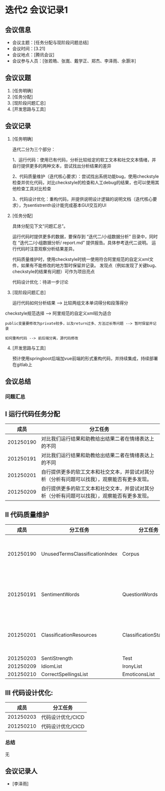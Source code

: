 # 迭代2 会议记录1

## 会议信息

- 会议主题：[任务分配与现阶段问题总结]
- 会议时间：[3.21]
- 会议地点：[腾讯会议]
- 会议参与人员：[张若皓、张嵩、戴学正、郑杰、李泽雨、余灏沣]

## 会议议题

1. [任务明确]
2. [任务分配]
3. [现阶段问题汇总]
4. [开发思路与工具]

## 会议记录

1. [任务明确]
   
    迭代二分为三个部分：
    
    1、运行代码：使用已有代码，分析比较给定的软工文本和社交文本情绪，并自行提供更多的两种文本，尝试找出分析结果的差异
    
    2、代码质量维护（迭代核心要求）：尝试找出系统功能bug，使用checkstyle检查并优化代码，对比checkstyle的检查和人工debug的结果，也可以使用其他检查工具对比检查 
    
    3、代码设计优化：重构代码，并提供说明设计逻辑的说明文档（迭代核心要求），为sentistrenth设计能完成基本GUI交互的UI

2. [任务分配]
   
    具体分配见下文“问题汇总”。
    
    运行代码时提供更多的数据，要保存到 “迭代二/小组数据分析” 目录中，同时在 “迭代二/小组数据分析/ report.md” 提供报告。具体参考迭代二说明。
    运行代码时注意观察分析结果差异。
    
    代码质量维护时，使用checkstyle时统一使用符合阿里规范的自定义xml文件，如果有不能修改的地方暂时保留并记录。
    发现点（例如发现了关键bug、checkstyle的结果有问题）可作为项目亮点
    
    代码设计优化：待进一步讨论


3. [现阶段问题汇总]
   
    运行代码如何分析结果 --> 比较两组文本单词得分和段落得分
    

  checkstyle规范选择 --> 阿里规范的自定义xml较为适合
    
    public变量要修改为private较多，以及return过多、方法过长等问题 --> 暂时保留并记录
    
    如何重构代码 --> 前后端分离，源代码修改


4. [开发思路与工具]
   
    预计使用springboot后端加vue前端的形式重构代码，并持续集成，持续部署在gitlab上

## 会议总结

### 问题汇总

## I **运行代码任务分配**

| 成员      | 分工任务                                                     |
| --------- | ------------------------------------------------------------ |
| 201250190 | 对比我们运行结果和助教给出结果二者在情绪表达上的不同         |
| 201250191 | 对比我们运行结果和助教给出结果二者在情绪表达上的不同         |
| 201250201 | 自行提供更多的软工文本和社交文本，并尝试对其分析（分析有问题可以找我），观察能否有更多发现。 |
| 201250209 | 自行提供更多的软工文本和社交文本，并尝试对其分析（分析有问题可以找我），观察能否有更多发现。 |

## II **代码质量维护**

| 成员      | 分工任务                       | 分工任务                 | 分工任务              | 分工任务                                                     |
| --------- | ------------------------------ | ------------------------ | --------------------- | ------------------------------------------------------------ |
| 201250190 | UnusedTermsClassificationIndex | Corpus                   | Paragraph             | 同时使用其他代码检查工具检查，对比使用工具产出结果和 CheckStyle 产出结果的不同 |
|           |                                |                          |                       |                                                              |
| 201250191 | SentimentWords                 | QuestionWords            | Lemmatiser            | 同时使用其他代码检查工具检查，对比使用工具产出结果和 CheckStyle 产出结果的不同 |
|           |                                |                          |                       |                                                              |
| 201250201 | ClassificationResources        | ClassificationStatistics | BoosterWordsList      | 同时使用其他代码检查工具检查，对比使用工具产出结果和 CheckStyle 产出结果的不同 |
| 201250203 | SentiStrength                  | Test                     | ClassificationOptions | TextParsingOptions                                           |
| 201250209 | IdiomList                      | IronyList                | NegatingWordList      | Term                                                         |
| 201250210 | CorrectSpellingsList           | EmoticonsList            | EvaluativeTerms       | Sentence                                                     |

## III **代码设计优化**:

| 成员      | 分工任务          |
| --------- | ----------------- |
| 201250203 | 代码设计优化/CICD |
| 201250210 | 代码设计优化/CICD |

### 总结

无

## 会议记录人

- [李泽雨]

